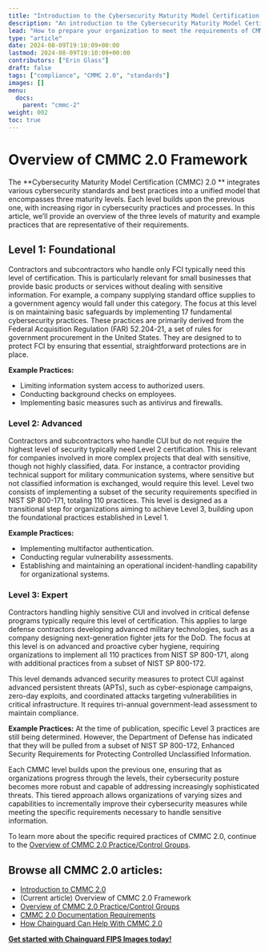 ```yaml
---
title: "Introduction to the Cybersecurity Maturity Model Certification (CMMC) 2.0"
description: "An introduction to the Cybersecurity Maturity Model Certification (CMMC) 2.0."
lead: "How to prepare your organization to meet the requirements of CMMC 2.0"
type: "article"
date: 2024-08-09T19:10:09+00:00
lastmod: 2024-08-09T19:10:09+00:00
contributors: ["Erin Glass"]
draft: false
tags: ["compliance", "CMMC 2.0", "standards"]
images: []
menu:
  docs:
    parent: "cmmc-2"
weight: 002
toc: true
---
```


# Overview of CMMC 2.0 Framework

The  **Cybersecurity Maturity Model Certification (CMMC) 2.0 ** integrates various cybersecurity standards and best practices into a unified model that encompasses three maturity levels. Each level builds upon the previous one, with increasing rigor in cybersecurity practices and processes. In this article, we’ll provide an overview of the three levels of maturity and example practices that are representative of their requirements.

## Level 1: Foundational

Contractors and subcontractors who handle only FCI typically need this level of certification. This is particularly relevant for small businesses that provide basic products or services without dealing with sensitive information. For example, a company supplying standard office supplies to a government agency would fall under this category. The focus at this level is on maintaining basic safeguards by implementing 17 fundamental cybersecurity practices. These practices are primarily derived from the Federal Acquisition Regulation (FAR) 52.204-21, a set of rules for government procurement in the United States. They are designed to to protect FCI by ensuring that essential, straightforward protections are in place.

**Example Practices:**
- Limiting information system access to authorized users.
- Conducting background checks on employees.
- Implementing basic measures such as antivirus and firewalls.

### Level 2: Advanced

Contractors and subcontractors who handle CUI but do not require the highest level of security typically need Level 2 certification. This is relevant for companies involved in more complex projects that deal with sensitive, though not highly classified, data. For instance, a contractor providing technical support for military communication systems, where sensitive but not classified information is exchanged, would require this level. Level two consists of implementing a subset of the security requirements specified in NIST SP 800-171, totaling 110 practices. This level is designed as a transitional step for organizations aiming to achieve Level 3, building upon the foundational practices established in Level 1.

**Example Practices:**
- Implementing multifactor authentication.
- Conducting regular vulnerability assessments.
- Establishing and maintaining an operational incident-handling capability for organizational
systems.

### Level 3: Expert

Contractors handling highly sensitive CUI and involved in critical defense programs typically require this level of certification. This applies to large defense contractors developing advanced military technologies, such as a company designing next-generation fighter jets for the DoD. The focus at this level is on advanced and proactive cyber hygiene, requiring organizations to implement all 110 practices from NIST SP 800-171, along with additional practices from a subset of NIST SP 800-172.

This level demands advanced security measures to protect CUI against advanced persistent threats (APTs), such as cyber-espionage campaigns, zero-day exploits, and coordinated attacks targeting vulnerabilities in critical infrastructure. It requires tri-annual government-lead assessment to maintain compliance.

**Example Practices:**
At the time of publication, specific Level 3 practices are still being determined. However, the Department of Defense has indicated that they will be pulled from a subset of NIST SP 800-172, Enhanced Security Requirements for Protecting Controlled Unclassified Information.

Each CMMC level builds upon the previous one, ensuring that as organizations progress through the levels, their cybersecurity posture becomes more robust and capable of addressing increasingly sophisticated threats. This tiered approach allows organizations of varying sizes and capabilities to incrementally improve their cybersecurity measures while meeting the specific requirements necessary to handle sensitive information.

To learn more about the specific required practices of CMMC 2.0, continue to the [Overview of CMMC 2.0 Practice/Control Groups](TBD).

## Browse all CMMC 2.0 articles:

- [Introduction to CMMC 2.0](TBD)
- (Current article) Overview of CMMC 2.0 Framework
- [Overview of CMMC 2.0 Practice/Control Groups](TBD)
- [CMMC 2.0 Documentation Requirements](TBD)
- [How Chainguard Can Help With CMMC 2.0](TBD)

**[Get started with Chainguard FIPS Images today!](TBD)**
